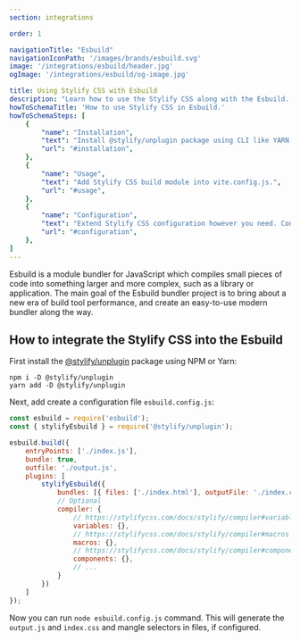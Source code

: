 ```yaml
---
section: integrations

order: 1

navigationTitle: "Esbuild"
navigationIconPath: '/images/brands/esbuild.svg'
image: '/integrations/esbuild/header.jpg'
ogImage: '/integrations/esbuild/og-image.jpg'

title: Using Stylify CSS with Esbuild
description: "Learn how to use the Stylify CSS along with the Esbuild. Code your website faster with Stylify CSS and Esbuild."
howToSchemaTitle: 'How to use Stylify CSS in Esbuild.'
howToSchemaSteps: [
	{
		"name": "Installation",
		"text": "Install @stylify/unplugin package using CLI like YARN or NPM.",
		"url": "#installation",
	},
	{
		"name": "Usage",
		"text": "Add Stylify CSS build module into vite.config.js.",
		"url": "#usage",
	},
	{
		"name": "Configuration",
		"text": "Extend Stylify CSS configuration however you need. Configure variables, components, custom selectors and a lot more.",
		"url": "#configuration",
	},
]
---
```


Esbuild is a module bundler for JavaScript which compiles small pieces of code into something larger and more complex, such as a library or application.
The main goal of the Esbuild bundler project is to bring about a new era of build tool performance, and create an easy-to-use modern bundler along the way.

## How to integrate the Stylify CSS into the Esbuild

First install the [@stylify/unplugin](/docs/unplugin) package using NPM or Yarn:

```
npm i -D @stylify/unplugin
yarn add -D @stylify/unplugin
```

Next, add create a configuration file `esbuild.config.js`:

```js
const esbuild = require('esbuild');
const { stylifyEsbuild } = require('@stylify/unplugin');

esbuild.build({
	entryPoints: ['./index.js'],
	bundle: true,
	outfile: './output.js',
	plugins: [
		stylifyEsbuild({
			bundles: [{ files: ['./index.html'], outputFile: './index.css' }],
			// Optional
			compiler: {
				// https://stylifycss.com/docs/stylify/compiler#variables
				variables: {},
				// https://stylifycss.com/docs/stylify/compiler#macros
				macros: {},
				// https://stylifycss.com/docs/stylify/compiler#components
				components: {},
				// ...
			}
		})
	]
});
```

Now you can run `node esbuild.config.js` command. This will generate the `output.js` and `index.css` and mangle selectors in files, if configured.

<where-to-next />
